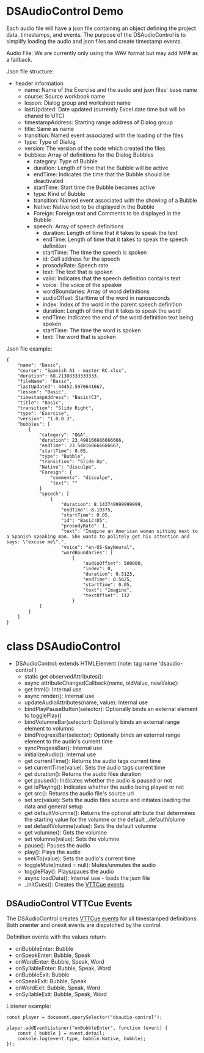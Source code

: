 # DSAudioControl Demo

Each audio file will have a json file containing an object defining the project data, timestamps, and events. The purpose of the DSAudioControl is to simplify loading the audio and json files and create timestamp events.

Audio File:  We are currently only using the WAV format but may add MP# as a failback.

Json file structure:

- header information
  - name: Name of the Exercise and the audio and json files' base name
  - course: Source workbook name
  - lesson: Dialog group and worksheet name
  - lastUpdated: Date updated (currently Excel date time but will be chaned to UTC)
  - timestampAddress: Starting range address of Dialog group
  - title: Same as name
  - transition: Named event associated with the loading of the files
  - type: Type of Dialog
  - version:  The version of the code which created the files
  - bubbles:   Array of definitions for the Dialog Bubbles
    - category: Type of Bubble
    - duration: Length of time that the Bubble will be active
    - endTime: Indicates the time that the Bubble should be deactivated
    - startTime: Start time the Bubble becomes active
    - type: Kind of Bubble
    - transition: Named event associated with the showing of a Bubble
    - Native: Native text to be displayed in the Bubble
    - Foreign: Foreign text and Comments to be displayed in the Bubble
    - speech:  Array of speech definitions
      - duration: Length of time that it takes to speak the text
      - endTime: Length of time that it takes to speak the speech definition
      - startTime: The time the speech is spoken
      - id:  Cell address for the speech
      - prosodyRate:  Speech rate
      - text:  The text that is spoken
      - valid: Indicates that the speech definition contains text
      - voice: The voice of the speaker
      - wordBoundaries:  Array of word definitions
       - audioOffset:  Starttime of the word in nanoseconds
       - index:  Index of the word in the parent speech definition
       - duration: Length of time that it takes to speak the word
       - endTime: Indicates the end of the word definition text being spoken
       - startTime: The time the word is spoken
       - text:  The word that is spoken

Json file example:
```
{
    "name": "Basic",
    "course": "Spanish A1 - master RC.xlsx",
    "duration": 68.21308333333333,
    "fileName": "Basic",
    "lastUpdated": 44452.5970641667,
    "lesson": "Basic",
    "timestampAddress": "Basic!C3",
    "title": "Basic",
    "transition": "Slide Right",
    "type": "Exercise",
    "version": "1.0.0.3",
    "bubbles": [
        {
            "category": "Q&A",
            "duration": 23.498166666666666,
            "endTime": 23.548166666666667,
            "startTime": 0.05,
            "type": "Bubble",
            "transition": "Slide Up",
            "Native": "disculpe",
            "Foreign": {
                "comments": "disculpe",
                "text": ""
            }
            "speech": [
                {
                    "duration": 8.143749999999999,
                    "endTime": 8.19375,
                    "startTime": 0.05,
                    "id": "Basic!D5",
                    "prosodyRate": 1,
                    "text": "Imagine an American woman sitting next to a Spanish speaking man. She wants to politely get his attention and says: \"excuse me\".",
                    "voice": "en-US-GuyNeural",
                    "wordBoundaries": [
                        {
                            "audioOffset": 500000,
                            "index": 0,
                            "duration": 0.5125,
                            "endTime": 0.5625,
                            "startTime": 0.05,
                            "text": "Imagine",
                            "textOffset": 112
                        }
            ]
        }
    ]
}

```

# class DSAudioControl 

- DSAudioControl: extends HTMLElement (note: tag name 'dsaudio-control')
    - static get observedAttributes():
    - async attributeChangedCallback(name, oldValue, newValue):
    - get html(): Internal use
    - async render(): Internal use
    - updateAudioAttributes(name, value): Internal use
    - bindPlayPauseButton(selector): Optionally binds an external element to togglePlay()
    - bindVolumneBar(selector): Optionally binds an external range element to volumns
    - bindProgressBar(selector): Optionally binds an external range element to the audio's current time
    - syncProgessBar(): Internal use
    - initializeAudio(): Internal use
    - get currentTime():  Returns the audio tags current time
    - set currentTime(value): Sets the audio tags current time
    - get duration(): Returns the audio files duration
    - get paused(): Indicates whether the audio is paused or not
    - get isPlaying(): Indicates whether the audio being played or not
    - get src(): Returns the audio file's source url
    - set src(value): Sets the audio files source and initiates loading the data and general setup
    - get defaultVolumne(): Returns the optional attribute that determines the starting value for the volumne or the default _defaultVolume
    - set defaultVolumne(value): Sets the default volumne
    - get volumne(): Gets the volumne
    - set volumne(value): Sets the volumne
    - pause(): Pauses the audio
    - play(): Plays the audio
    - seekTo(value): Sets the audio's current time
    - toggleMute(muted = null): Mutes/unmutes the audio
    - togglePlay(): Plays/paues the audio
    - async loadData(): Internal use - loads the json file
    - _initCues(): Creates the [VTTCue events](https://developer.mozilla.org/en-US/docs/Web/API/VTTCue)

## DSAudioControl VTTCue Events

The DSAudioControl creates [VTTCue events](https://developer.mozilla.org/en-US/docs/Web/API/VTTCue) for all timestamped definitions.  Both onenter and onexit events are dispatched by the control.  

Definition events with the values return:
 - onBubbleEnter: Bubble
 - onSpeakEnter: Bubble, Speak
 - onWordEnter: Bubble, Speak, Word
 - onSyllableEnter: Bubble, Speak, Word
 - onBubbleExit: Bubble
 - onSpeakExit: Bubble, Speak
 - onWordExit: Bubble, Speak, Word
 - onSyllableExit: Bubble, Speak, Word

Listener example:

```
const player = document.querySelector("dsaudio-control");

player.addEventListener("onBubbleEnter", function (event) {
    const { bubble } = event.detail;
    console.log(event.type, bubble.Native, bubble);
});
```

